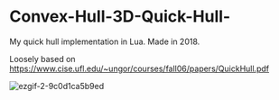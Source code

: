 # Convex-Hull-3D-Quick-Hull-
My quick hull implementation in Lua. Made in 2018. 

Loosely based on
https://www.cise.ufl.edu/~ungor/courses/fall06/papers/QuickHull.pdf

![ezgif-2-9c0d1ca5b9ed](https://user-images.githubusercontent.com/33347703/81904516-49ee5300-95bb-11ea-9688-db6d8575aac0.gif)
